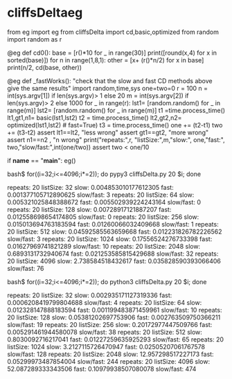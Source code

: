 
# cliffsDeltaeg

from eg import eg
from cliffsDelta import cd,basic,optimized
from random import random as r

@eg
def cd0():
  base = [r()*10 for _ in range(30)]
  print([round(x,4) for x in sorted(base)])
  for n in range(1,8,1):
      other = [x+ (r()*n/2) for x in base]
      print(n/2, cd(base, other))
         
@eg
def _fastWorks():
  "check that the slow and fast CD  methods above give the same results"
  import random,time,sys
  one=two=0
  r = 100
  n = int(sys.argv[1]) if len(sys.argv)> 1 else 20
  m = int(sys.argv[2]) if len(sys.argv)> 2 else 1000
  for _ in range(r):
    lst1= [random.random() for _ in range(m)]
    lst2= [random.random() for _ in range(m)]
    t1  =time.process_time()
    lt1,gt1,n1= basic(lst1,lst2)
    t2  = time.process_time()
    lt2,gt2,n2= optimized(lst1,lst2) # fast=True)
    t3  = time.process_time()
    one += (t2-t1)
    two += (t3-t2)
    assert lt1==lt2, "less wrong"
    assert gt1==gt2, "more wrong"
    assert n1==n2 ,  "n wrong"
  print("repeats:",r, "listSize:",m,"slow:", one,"fast:", two,"slow/fast:",int(one/two))
  assert two < one/10

if __name__ == "__main__": eg()

bash$ for((i=32;i<=4096;i*=2)); do pypy3 cliffsDelta.py 20 $i; done

repeats: 20 listSize:   32 slow: 0.004853010177612305  fast: 0.001377105712890625  slow/fast:  3
repeats: 20 listSize:   64 slow: 0.005321025848388672  fast: 0.005502939224243164  slow/fast:  0
repeats: 20 listSize:  128 slow: 0.00728917121887207   fast: 0.012558698654174805  slow/fast:  0
repeats: 20 listSize:  256 slow: 0.015013694763183594  fast: 0.01260066032409668   slow/fast:  1
repeats: 20 listSize:  512 slow: 0.04592585563659668   fast: 0.012231826782226562  slow/fast:  3
repeats: 20 listSize: 1024 slow: 0.17556524276733398   fast: 0.01627969741821289   slow/fast: 10
repeats: 20 listSize: 2048 slow: 0.6893131732940674    fast: 0.021253585815429688  slow/fast: 32
repeats: 20 listSize: 4096 slow: 2.738584518432617     fast: 0.035828590393066406  slow/fast: 76

bash$ for((i=32;i<=4096;i*=2)); do python3 cliffsDelta.py 20 $i; done

repeats: 20 listSize:   32 slow:  0.002935171127319336 fast: 0.0006208419799804688 slow/fast:   4
repeats: 20 listSize:   64 slow:  0.012328147888183594 fast: 0.001199483871459961  slow/fast:  10
repeats: 20 listSize:  128 slow:  0.05381202697753906  fast: 0.002763509750366211  slow/fast:  19
repeats: 20 listSize:  256 slow:  0.20172977447509766  fast: 0.005291461944580078  slow/fast:  38
repeats: 20 listSize:  512 slow:  0.8030092716217041   fast: 0.01227259635925293   slow/fast:  65
repeats: 20 listSize: 1024 slow:  3.2127115726470947   fast: 0.02505207061767578   slow/fast: 128
repeats: 20 listSize: 2048 slow: 12.957298517227173    fast: 0.05299973487854004   slow/fast: 244
repeats: 20 listSize: 4096 slow: 52.087289333343506    fast: 0.10979938507080078   slow/fast: 474


```python
```

